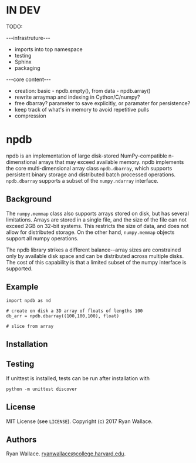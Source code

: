 # IN DEV
TODO: 

---infrastruture---

* imports into top namespace
* testing
* Sphinx
* packaging


---core content---
* creation: basic - npdb.empty(), from data - npdb.array()
* rewrite arraymap and indexing in Cython/C/numpy?
* free dbarray? parameter to save explicitly, or paramater for persistence?
* keep track of what's in memory to avoid repetitive pulls
* compression

# npdb

npdb is an implementation of large disk-stored NumPy-compatible n-dimenstional arrays that may exceed available memory. npdb implements the core multi-dimensional array class `npdb.dbarray`, which supports persistent binary storage and distributed batch processed operations. `npdb.dbarray` supports a subset of the `numpy.ndarray` interface.

## Background
The `numpy.memmap` class also supports arrays stored on disk, but has several limitations. Arrays are stored in a single file, and the size of the file can not exceed 2GB on 32-bit systems. This restricts the size of data, and does not allow for distributed storage. On the other hand, `numpy.memmap` objects support all numpy operations. 

The npdb library strikes a different balance--array sizes are constrained only by available disk space and can be distributed across multiple disks. The cost of this capability is that a limited subset of the numpy interface is supported.

## Example
```
import npdb as nd

# create on disk a 3D array of floats of lengths 100
db_arr = npdb.dbarray((100,100,100), float)

# slice from array

```

## Installation

## Testing
If unittest is installed, tests can be run after installation with
```
python -m unittest discover
```

## License
MIT License (see `LICENSE`). Copyright (c) 2017 Ryan Wallace.

## Authors
Ryan Wallace. ryanwallace@college.harvard.edu.